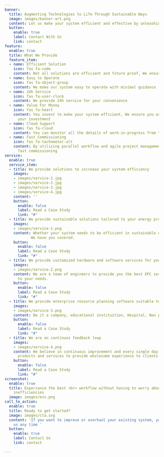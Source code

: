```yaml
---
banner:
  title: Augmenting Technologies to Life Through Sustainable Ways
  image: images/banner-art.png
  content: Let us make your system efficient and effective by unleashing proper technologies
  button:
    enable: true
    label: Contact With Us
    link: contact
feature:
  enable: true
  title: What We Provide
  feature_item:
  - name: Efficient Solution
    icon: fas fa-code
    content: Not all solutions are efficient and future proof, We ensure both
  - name: Easy to Operate
    icon: fas fa-object-group
    content: We make our system easy to operate with minimal guidance
  - name: 24h Service
    icon: fas fa-user-clock
    content: We provide 24h service for your convenience
  - name: Value For Money
    icon: fas fa-heart
    content: You invest to make your system efficient, We ensure you earn more than
      your investment
  - name: Cloud Support
    icon: fas fa-cloud
    content: You can monitor all the details of work-in-progress from the cloud
  - name: Fast Commissioning
    icon: fas fa-tachometer-alt
    content: By utilizing parallel workflow and agile project management, We ensure
      fast commissioning
service:
  enable: true
  service_item:
  - title: We provide solutions to increase your system efficiency
    images:
    - images/service-1.jpg
    - images/service-2.jpg
    - images/service-3.jpg
    - images/service-4.jpg
    content: ''
    button:
      enable: false
      label: Read a Case Study
      link: "#"
  - title: We provide sustainable solutions tailored to your energy problem
    images:
    - images/service-1.png
    content: Whether your system needs to be efficient in sustainable energy generation, storage or usage, 
            We have you covered.
    button:
      enable: false
      label: Read a Case Study
      link: "#"
  - title: We provide customized hardware and software services for your system needs
    images:
    - images/service-2.png
    content: We are a team of engineers to provide you the best EPC service according
      to your needs.
    button:
      enable: false
      label: Read a Case Study
      link: "#"
  - title: We provide enterprise resource planning software suitable to your system/ organization requirements.
    images:
    - images/service-3.png
    content: Be it a company, educational instituition, Hospital, Non profit; We provide customized ERP solutions.
    button:
      enable: false
      label: Read a Case Study
      link: "#"
  - title: We are on continuos feedback loop
    images:
    - images/service-4.png
    content: We believe in continuous improvement and every single day we are improving our
      products and services to provide wholesome experience to clients.
    button:
      enable: false
      label: Read a Case Study
      link: "#"
screenshot:
  enable: true
  title: Experience the best <br> workflow without having to worry about your system
    inefficiencies
  image: images/ess.png
call_to_action:
  enable: true
  title: Ready to get started?
  image: images/cta.svg
  content: 'If you want to improve or overhaul your existing system, you can contact
    us any time '
  button:
    enable: true
    label: Contact Us
    link: contact

---
```

